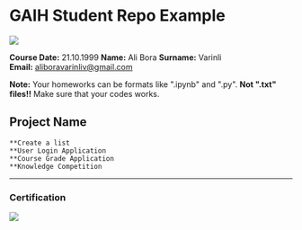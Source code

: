 # GAIH Student Repo Example
![](img/newlogo.png)

**Course Date:** 21.10.1999
**Name:** Ali Bora 
**Surname:** Varinli  
**Email:** aliboravarinliv@gmail.com  

**Note:** Your homeworks can be formats like ".ipynb" and ".py". **Not ".txt" files!!** Make sure that your codes works.  

## Project Name
```
**Create a list
**User Login Application
**Course Grade Application
**Knowledge Competition
```


---

### Certification
![](img/TopLearnerCertificate.png)

